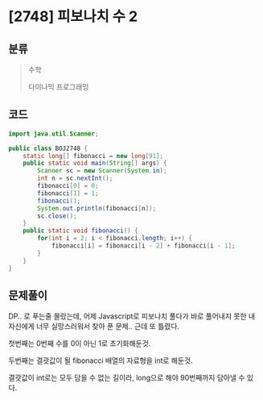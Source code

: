 # [2748] 피보나치 수 2

## 분류
> 수학
>
> 다이나믹 프로그래밍

## 코드
```java
import java.util.Scanner;

public class BOJ2748 {
	static long[] fibonacci = new long[91];
	public static void main(String[] args) {
		Scanner sc = new Scanner(System.in);
		int n = sc.nextInt();
		fibonacci[0] = 0;
		fibonacci[1] = 1;
		fibonacci();
		System.out.println(fibonacci[n]);
		sc.close();
	}
	public static void fibonacci() {
		for(int i = 2; i < fibonacci.length; i++) {
			fibonacci[i] = fibonacci[i - 2] + fibonacci[i - 1];
		}
	}
}
```

## 문제풀이

DP.. 로 푸는줄 몰랐는데, 어제 Javascript로 피보나치 풀다가 바로 풀어내지 못한 내 자신에게 너무 실망스러워서 찾아 푼 문제.. 근데 또 틀렸다. 

첫번째는 0번째 수를 0이 아닌 1로 초기화해둔것.

두번째는 결괏값이 될 fibonacci 배열의 자료형을 int로 해둔것. 

결괏값이 int로는 모두 담을 수 없는 길이라, long으로 해야 90번째까지 담아낼 수 있다.

